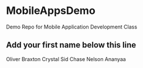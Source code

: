 # MobileAppsDemo
Demo Repo for Mobile Application Development Class

Add your first name below this line
-----------------------------------
Oliver
Braxton
Crystal
Sid
Chase Nelson
Ananyaa
